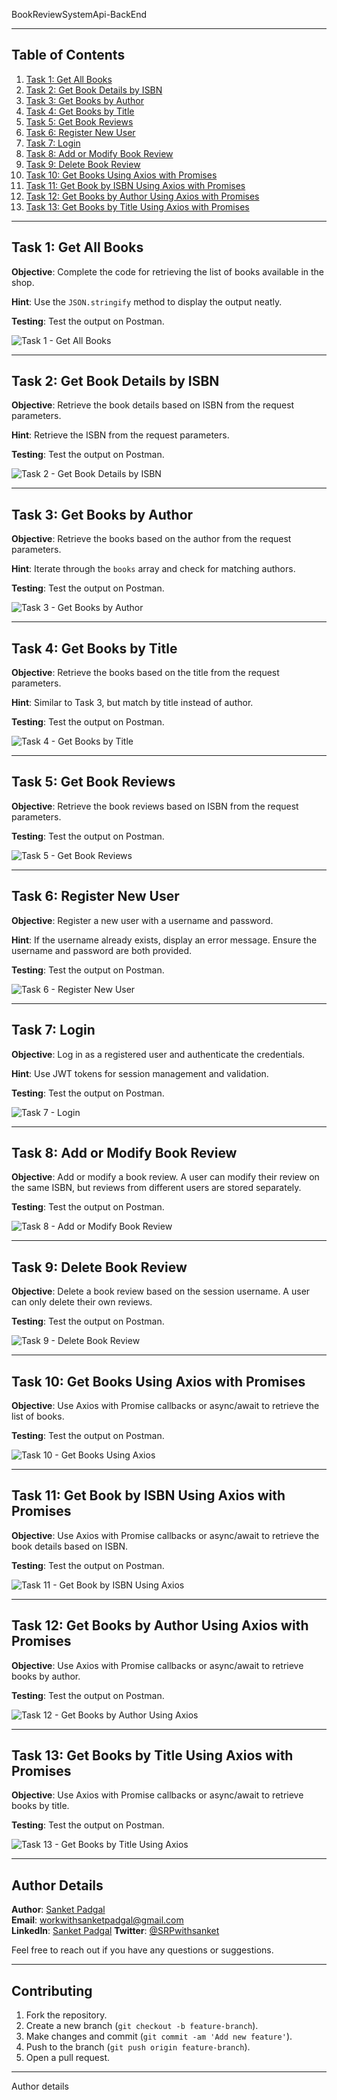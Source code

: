 BookReviewSystemApi-BackEnd

---

## Table of Contents

1. [Task 1: Get All Books](#task-1)
2. [Task 2: Get Book Details by ISBN](#task-2)
3. [Task 3: Get Books by Author](#task-3)
4. [Task 4: Get Books by Title](#task-4)
5. [Task 5: Get Book Reviews](#task-5)
6. [Task 6: Register New User](#task-6)
7. [Task 7: Login](#task-7)
8. [Task 8: Add or Modify Book Review](#task-8)
9. [Task 9: Delete Book Review](#task-9)
10. [Task 10: Get Books Using Axios with Promises](#task-10)
11. [Task 11: Get Book by ISBN Using Axios with Promises](#task-11)
12. [Task 12: Get Books by Author Using Axios with Promises](#task-12)
13. [Task 13: Get Books by Title Using Axios with Promises](#task-13)

---

## Task 1: Get All Books

**Objective**: Complete the code for retrieving the list of books available in the shop.

**Hint**: Use the `JSON.stringify` method to display the output neatly.

**Testing**: Test the output on Postman.

![Task 1 - Get All Books](./images/1-getallbooks.png)

---

## Task 2: Get Book Details by ISBN

**Objective**: Retrieve the book details based on ISBN from the request parameters.

**Hint**: Retrieve the ISBN from the request parameters.

**Testing**: Test the output on Postman.

![Task 2 - Get Book Details by ISBN](./images/2-gedetailsISBN.png)

---

## Task 3: Get Books by Author

**Objective**: Retrieve the books based on the author from the request parameters.

**Hint**: Iterate through the `books` array and check for matching authors.

**Testing**: Test the output on Postman.

![Task 3 - Get Books by Author](./images/3-getbooksbyauthor.png)

---

## Task 4: Get Books by Title

**Objective**: Retrieve the books based on the title from the request parameters.

**Hint**: Similar to Task 3, but match by title instead of author.

**Testing**: Test the output on Postman.

![Task 4 - Get Books by Title](./images/4-getbooksbytitle.png)

---

## Task 5: Get Book Reviews

**Objective**: Retrieve the book reviews based on ISBN from the request parameters.

**Testing**: Test the output on Postman.

![Task 5 - Get Book Reviews](./images/5-getbookreview.png)

---

## Task 6: Register New User

**Objective**: Register a new user with a username and password.

**Hint**: If the username already exists, display an error message. Ensure the username and password are both provided.

**Testing**: Test the output on Postman.

![Task 6 - Register New User](./images/6-register.png)

---

## Task 7: Login

**Objective**: Log in as a registered user and authenticate the credentials.

**Hint**: Use JWT tokens for session management and validation.

**Testing**: Test the output on Postman.

![Task 7 - Login](./images/7-login.png)

---

## Task 8: Add or Modify Book Review

**Objective**: Add or modify a book review. A user can modify their review on the same ISBN, but reviews from different users are stored separately.

**Testing**: Test the output on Postman.

![Task 8 - Add or Modify Book Review](./images/8-reviewadded.png)

---

## Task 9: Delete Book Review

**Objective**: Delete a book review based on the session username. A user can only delete their own reviews.

**Testing**: Test the output on Postman.

![Task 9 - Delete Book Review](./images/9-deletereview.png)

---

## Task 10: Get Books Using Axios with Promises

**Objective**: Use Axios with Promise callbacks or async/await to retrieve the list of books.

**Testing**: Test the output on Postman.

![Task 10 - Get Books Using Axios](./images/task10.png)

---

## Task 11: Get Book by ISBN Using Axios with Promises

**Objective**: Use Axios with Promise callbacks or async/await to retrieve the book details based on ISBN.

**Testing**: Test the output on Postman.

![Task 11 - Get Book by ISBN Using Axios](./images/task11.png)

---

## Task 12: Get Books by Author Using Axios with Promises

**Objective**: Use Axios with Promise callbacks or async/await to retrieve books by author.

**Testing**: Test the output on Postman.

![Task 12 - Get Books by Author Using Axios](./images/task12.png)

---

## Task 13: Get Books by Title Using Axios with Promises

**Objective**: Use Axios with Promise callbacks or async/await to retrieve books by title.

**Testing**: Test the output on Postman.

![Task 13 - Get Books by Title Using Axios](./images/task13.png)

---

## Author Details

**Author**: [Sanket Padgal](https://github.com/swsanket)  
**Email**: [workwithsanketpadgal@gmail.com](mailto:workwithsanketpadgal@gmail.com)  
**LinkedIn**: [Sanket Padgal](https://www.linkedin.com/in/swspadgal1112/)
**Twitter**: [@SRPwithsanket](https://x.com/SRPwithsanket)

Feel free to reach out if you have any questions or suggestions.

---

## Contributing

1. Fork the repository.
2. Create a new branch (`git checkout -b feature-branch`).
3. Make changes and commit (`git commit -am 'Add new feature'`).
4. Push to the branch (`git push origin feature-branch`).
5. Open a pull request.

---

Author details
